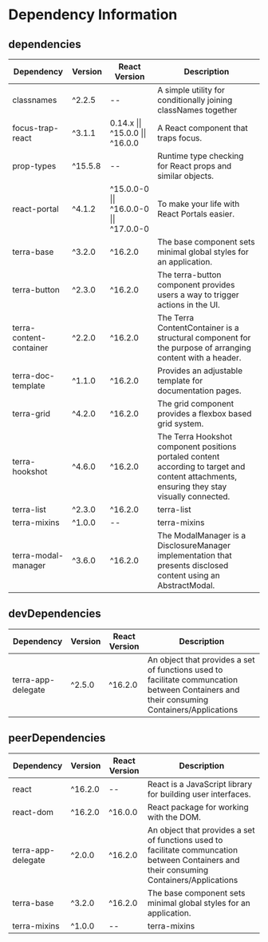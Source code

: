 # Dependency Information

## dependencies
| Dependency | Version | React Version | Description |
|-|-|-|-|
| classnames | ^2.2.5 | -- | A simple utility for conditionally joining classNames together |
| focus-trap-react | ^3.1.1 | 0.14.x \|\| ^15.0.0 \|\| ^16.0.0 | A React component that traps focus. |
| prop-types | ^15.5.8 | -- | Runtime type checking for React props and similar objects. |
| react-portal | ^4.1.2 | ^15.0.0-0 \|\| ^16.0.0-0 \|\| ^17.0.0-0 | To make your life with React Portals easier. |
| terra-base | ^3.2.0 | ^16.2.0 | The base component sets minimal global styles for an application. |
| terra-button | ^2.3.0 | ^16.2.0 | The terra-button component provides users a way to trigger actions in the UI. |
| terra-content-container | ^2.2.0 | ^16.2.0 | The Terra ContentContainer is a structural component for the purpose of arranging content with a header. |
| terra-doc-template | ^1.1.0 | ^16.2.0 | Provides an adjustable template for documentation pages. |
| terra-grid | ^4.2.0 | ^16.2.0 | The grid component provides a flexbox based grid system. |
| terra-hookshot | ^4.6.0 | ^16.2.0 | The Terra Hookshot component positions portaled content according to target and content attachments, ensuring they stay visually connected. |
| terra-list | ^2.3.0 | ^16.2.0 | terra-list |
| terra-mixins | ^1.0.0 | -- | terra-mixins |
| terra-modal-manager | ^3.6.0 | ^16.2.0 | The ModalManager is a DisclosureManager implementation that presents disclosed content using an AbstractModal. |

## devDependencies
| Dependency | Version | React Version | Description |
|-|-|-|-|
| terra-app-delegate | ^2.5.0 | ^16.2.0 | An object that provides a set of functions used to facilitate communcation between Containers and their consuming Containers/Applications |

## peerDependencies
| Dependency | Version | React Version | Description |
|-|-|-|-|
| react | ^16.2.0 | -- | React is a JavaScript library for building user interfaces. |
| react-dom | ^16.2.0 | ^16.0.0 | React package for working with the DOM. |
| terra-app-delegate | ^2.0.0 | ^16.2.0 | An object that provides a set of functions used to facilitate communcation between Containers and their consuming Containers/Applications |
| terra-base | ^3.2.0 | ^16.2.0 | The base component sets minimal global styles for an application. |
| terra-mixins | ^1.0.0 | -- | terra-mixins |
